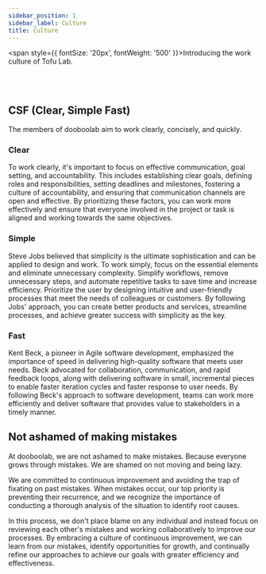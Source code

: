 ```yaml
---
sidebar_position: 1
sidebar_label: Culture
title: Culture
---
```


<span style={{ fontSize: '20px', fontWeight: '500' }}>Introducing the work culture of Tofu Lab.</span>

<br />
<br />

## CSF (Clear, Simple Fast)

The members of dooboolab aim to work clearly, concisely, and quickly.

### Clear

To work clearly, it's important to focus on effective communication, goal setting, and accountability. This includes establishing clear goals, defining roles and responsibilities, setting deadlines and milestones, fostering a culture of accountability, and ensuring that communication channels are open and effective. By prioritizing these factors, you can work more effectively and ensure that everyone involved in the project or task is aligned and working towards the same objectives.

### Simple

Steve Jobs believed that simplicity is the ultimate sophistication and can be applied to design and work. To work simply, focus on the essential elements and eliminate unnecessary complexity. Simplify workflows, remove unnecessary steps, and automate repetitive tasks to save time and increase efficiency. Prioritize the user by designing intuitive and user-friendly processes that meet the needs of colleagues or customers. By following Jobs' approach, you can create better products and services, streamline processes, and achieve greater success with simplicity as the key.

### Fast

Kent Beck, a pioneer in Agile software development, emphasized the importance of speed in delivering high-quality software that meets user needs. Beck advocated for collaboration, communication, and rapid feedback loops, along with delivering software in small, incremental pieces to enable faster iteration cycles and faster response to user needs. By following Beck's approach to software development, teams can work more efficiently and deliver software that provides value to stakeholders in a timely manner.

## Not ashamed of making mistakes

At dooboolab, we are not ashamed to make mistakes. Because everyone grows through mistakes. We are shamed on not moving and being lazy.

We are committed to continuous improvement and avoiding the trap of fixating on past mistakes. When mistakes occur, our top priority is preventing their recurrence, and we recognize the importance of conducting a thorough analysis of the situation to identify root causes.

In this process, we don't place blame on any individual and instead focus on reviewing each other's mistakes and working collaboratively to improve our processes. By embracing a culture of continuous improvement, we can learn from our mistakes, identify opportunities for growth, and continually refine our approaches to achieve our goals with greater efficiency and effectiveness.
